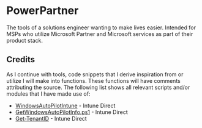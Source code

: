 # PowerPartner

The tools of a solutions engineer wanting to make lives easier.
Intended for MSPs who utilize Microsoft Partner and Microsoft services as part of their product stack.

## Credits

As I continue with tools, code snippets that I derive inspiration from or utilize I will make into functions.
These functions will have comments attributing the source.
The following list shows all relevant scripts and/or modules that I have made use of:

- [WindowsAutoPilotIntune](https://www.powershellgallery.com/packages/WindowsAutoPilotIntune/5.6) - Intune Direct
- [GetWindowsAutoPilotInfo.ps1](https://www.powershellgallery.com/packages/Get-WindowsAutoPilotInfo/3.9/Content/Get-WindowsAutopilotInfo.ps1) - Intune Direct
- [Get-TenantID](https://teams.se/powershell-script-find-a-microsoft-365-tenantid/) - Intune Direct
